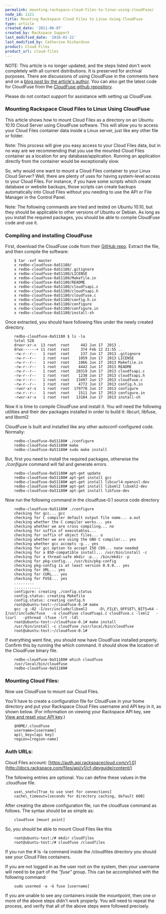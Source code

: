 ```yaml
---
permalink: mounting-rackspace-cloud-files-to-linux-using-cloudfuse/
node_id: 1121
title: Mounting Rackspace Cloud Files to Linux Using CloudFuse
type: article
created_date: '2011-06-07'
created_by: Rackspace Support
last_modified_date: '2016-01-21'
last_modified_by: Catherine Richardson
product: Cloud Files
product_url: cloud-files
---
```


NOTE: This article is no longer updated, and the steps listed don't work completely with all current distributions. It is preserved for archival purposes. There are discussions of using CloudFuse in the comments here and on a [blog post by the article's author](http://sandeepsidhu.wordpress.com/2011/03/07/mounting-cloud-files-using-cloudfuse-into-ubuntu-10-10-v2/). You can also get the latest code for CloudFuse from the [CloudFuse github repository](https://github.com/redbo/cloudfuse).

Please do not contact support for assistance with setting up CloudFuse.



### Mounting Rackspace Cloud Files to Linux Using CloudFuse

This article shows how to mount Cloud Files as a directory on an Ubuntu 10.10 Cloud Server using CloudFuse software. This will allow you to access your Cloud Files container data inside a Linux server, just like any other file or folder.

Note: This process will give you easy access to your Cloud Files data, but in no way are we recommending that you use the mounted Cloud Files container as a location for any database/application. Running an application directly from the container would be exceptionally slow.

So, why would one want to mount a Cloud Files container to your Linux Cloud Server? Well, there are plenty of uses for having system-level access to your Cloud Files. For instance, if you have some scripts which create database or website backups, those scripts can create backups automatically into Cloud Files without you needing to use the API or File Manager in the Control Panel.

Note: The following commands are tried and tested on Ubuntu 10.10, but they should be applicable to other versions of Ubuntu or Debian. As long as you install the required packages, you should be able to compile CloudFuse code and use it.

### Compiling and installing CloudFuse

First, download the CloudFuse code from their [GitHub repo](http://github.com/redbo/cloudfuse/tarball/master). Extract the file, and then compile the software:

        $ tar -xvf master
        x redbo-cloudfuse-0a51180/
        x redbo-cloudfuse-0a51180/.gitignore
        x redbo-cloudfuse-0a51180/LICENSE
        x redbo-cloudfuse-0a51180/Makefile.in
        x redbo-cloudfuse-0a51180/README
        x redbo-cloudfuse-0a51180/cloudfsapi.c
        x redbo-cloudfuse-0a51180/cloudfsapi.h
        x redbo-cloudfuse-0a51180/cloudfuse.c
        x redbo-cloudfuse-0a51180/config.h.in
        x redbo-cloudfuse-0a51180/configure
        x redbo-cloudfuse-0a51180/configure.in
        x redbo-cloudfuse-0a51180/install-sh

Once extracted, you should have following files under the newly created directory.

        redbo-cloudfuse-0a51180 $ ls -la
        total 528
        drwxr-xr-x  13 root  root     442 Jun 17  2013 .
        drwx------+ 11 root  root     374 Feb 12 21:55 ..
        -rw-r--r--   1 root  root     137 Jun 17  2013 .gitignore
        -rw-r--r--   1 root  root    1059 Jun 17  2013 LICENSE
        -rw-r--r--   1 root  root    1066 Jun 17  2013 Makefile.in
        -rw-r--r--   1 root  root    4442 Jun 17  2013 README
        -rw-r--r--   1 root  root   20319 Jun 17  2013 cloudfsapi.c
        -rw-r--r--   1 root  root    1238 Jun 17  2013 cloudfsapi.h
        -rw-r--r--   1 root  root   13497 Jun 17  2013 cloudfuse.c
        -rw-r--r--   1 root  root    4772 Jun 17  2013 config.h.in
        -rwxr-xr-x   1 root  root  179778 Jun 17  2013 configure
        -rw-r--r--   1 root  root    1511 Jun 17  2013 configure.in
        -rwxr-xr-x   1 root  root   13184 Jun 17  2013 install-sh

Now it is time to compile CloudFuse and install it. You will need the following utilities and their dev packages installed in order to build it: libcurl, libfuse, and libxml2

CloudFuse is built and installed like any other autoconf-configured code. Normally:

        redbo-cloudfuse-0a51180# ./configure
        redbo-cloudfuse-0a51180# make
        redbo-cloudfuse-0a51180# sudo make install

But, first you need to install the required packages, otherwise the _./configure_ command will fail and generate errors.

        redbo-cloudfuse-0a51180# apt-get update
        redbo-cloudfuse-0a51180# apt-get install gcc
        redbo-cloudfuse-0a51180# apt-get install libcurl4-openssl-dev
        redbo-cloudfuse-0a51180# apt-get install libxml2 libxml2-dev
        redbo-cloudfuse-0a51180# apt-get install libfuse-dev

Now run the following command in the cloudfuse-0.1 source code directory

        redbo-cloudfuse-0a51180# ./configure
        checking for gcc... gcc
        checking for C compiler default output file name... a.out
        checking whether the C compiler works... yes
        checking whether we are cross compiling... no
        checking for suffix of executables...
        checking for suffix of object files... o
        checking whether we are using the GNU C compiler... yes
        checking whether gcc accepts -g... yes
        checking for gcc option to accept ISO C89... none needed
        checking for a BSD-compatible install... /usr/bin/install -c
        checking for a thread-safe mkdir -p... /bin/mkdir -p
        checking for pkg-config... /usr/bin/pkg-config
        checking pkg-config is at least version 0.9.0... yes
        checking for XML... yes
        checking for CURL... yes
        checking for FUSE... yes
        .........
        ............
        configure: creating ./config.status
        config.status: creating Makefile
        config.status: creating config.h
        root@ubuntu-test:~/cloudfuse-0.1# make
        gcc -g -O2 -I/usr/include/libxml2     -D\_FILE\_OFFSET\_BITS=64 -I/usr/include/fuse   -o cloudfuse cloudfsapi.c cloudfuse.c -lxml2   -lcurl   -pthread -lfuse -lrt -ldl
        root@ubuntu-test:~/cloudfuse-0.1# make install
        /usr/bin/install -c cloudfuse /usr/local/bin/cloudfuse
        root@ubuntu-test:~/cloudfuse-0.1#

If everything went fine, you should now have CloudFuse installed properly. Confirm this by running the which command. It should show the location of the CloudFuse binary file.

        redbo-cloudfuse-0a51180# which cloudfuse
        /usr/local/bin/cloudfuse
        redbo-cloudfuse-0a51180#

### Mounting Cloud Files:

Now use CloudFuse to mount our Cloud Files.

You'll have to create a configuration file for CloudFuse in your home directory and put your Rackspace Cloud Files username and API key in it, as shown below. (For information on viewing your Rackspace API key, see [View and reset your API key](/how-to/view-and-reset-your-api-key).)

        $HOME/.cloudfuse
        username=[username]
        api\_key=[api key]
        region=[region-name]

### Auth URLs:

Cloud Files account: [https://auth.api.rackspacecloud.com/v1.0](http://docs.rackspace.com/files/api/v1/cf-devguide/content/)

The following entries are optional. You can define these values in the .cloudfuse file.

        use\_snet=[True to use snet for connections]
        cache\_timeout=[seconds for directory caching, default 600]

After creating the above configuration file, run the cloudfuse command as follows. The syntax should be as simple as:

        cloudfuse [mount point]

So, you should be able to mount Cloud Files like this

        root@ubuntu-test:/# mkdir cloudfiles
        root@ubuntu-test:/# cloudfuse /cloudfiles

If you run the # ls -la command inside the /cloudfiles directory you should see your Cloud Files containers.

If you are not logged in as the user root on the system, then your username will need to be part of the _"fuse"_ group. This can be accomplished with the following command:

        sudo usermod -a -G fuse [username]

If you are unable to see any containers inside the mountpoint, then one or more of the above steps didn't work properly. You will need to repeat the process, and verify that all of the above steps were followed precisely.
